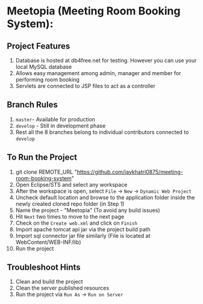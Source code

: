 # Meetopia (Meeting Room Booking System):

## Project Features

1. Database is hosted at db4free.net for testing. However you can use your local MySQL database
2. Allows easy management among admin, manager and member for performing room booking
3. Servlets are connected to JSP files to act as a controller


## Branch Rules

1. `master`- Available for production
2. `develop` - Still in development phase
3. Rest all the 8 branches belong to individual contributors connected to `develop`


## To Run the Project

1. git clone REMOTE_URL "https://github.com/jaykhatri0875/meeting-room-booking-system"
2. Open Eclipse/STS and select any workspace
3. After the workspace is open, select `File` -> `New` -> `Dynamic Web Project`
4. Uncheck default location and browse to the application folder inside the newly created cloned repo folder (in Step 1)
5. Name the project -  "Meetopia" (To avoid any build issues)
6. Hit `Next` two times to move to the next page
7. Check on the `Create web.xml` and click on `Finish`
8. Import apache tomcat api jar via the project build path
9. Import sql connector jar file similarly (File is located at WebContent/WEB-INF/lib)
10. Run the project


## Troubleshoot Hints

1. Clean and build the project
2. Clean the server published resources
3. Run the project via `Run As` -> `Run on Server`
